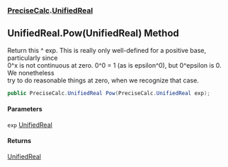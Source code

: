 ### [PreciseCalc](PreciseCalc.md 'PreciseCalc').[UnifiedReal](PreciseCalc.UnifiedReal.md 'PreciseCalc.UnifiedReal')

## UnifiedReal.Pow(UnifiedReal) Method

Return this ^ exp. This is really only well-defined for a positive base, particularly since  
0^x is not continuous at zero. 0^0 = 1 (as is epsilon^0), but 0^epsilon is 0. We nonetheless  
try to do reasonable things at zero, when we recognize that case.

```csharp
public PreciseCalc.UnifiedReal Pow(PreciseCalc.UnifiedReal exp);
```
#### Parameters

<a name='PreciseCalc.UnifiedReal.Pow(PreciseCalc.UnifiedReal).exp'></a>

`exp` [UnifiedReal](PreciseCalc.UnifiedReal.md 'PreciseCalc.UnifiedReal')

#### Returns
[UnifiedReal](PreciseCalc.UnifiedReal.md 'PreciseCalc.UnifiedReal')